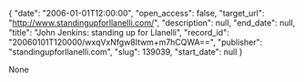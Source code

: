 {
  "date": "2006-01-01T12:00:00", 
  "open_access": false, 
  "target_url": "http://www.standingupforllanelli.com/", 
  "description": null, 
  "end_date": null, 
  "title": "John Jenkins: standing up for Llanelli", 
  "record_id": "20060101T120000/wxqVxNfgw8ltwm+m7hCQWA==", 
  "publisher": "standingupforllanelli.com", 
  "slug": 139039, 
  "start_date": null
}

None